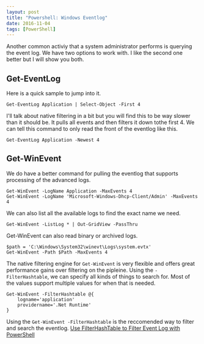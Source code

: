```yaml
---
layout: post
title: "Powershell: Windows Eventlog"
date: 2016-11-04
tags: [PowerShell]
---
```


Another common activiy that a system administrator performs is querying the event log. We have two options to work with. I like the second one better but I will show you both.

## Get-EventLog 

Here is a quick sample to jump into it.

    Get-EventLog Application | Select-Object -First 4


I'll talk about native filtering in a bit but you will find this to be way slower than it should be. It pulls all events and then filters it down tothe first 4. We can tell this command to only read the front of the eventlog like this.

    Get-EventLog Application -Newest 4

## Get-WinEvent

We do have a better command for pulling the eventlog that supports processing of the advanced logs.

    Get-WinEvent -LogName Application -MaxEvents 4
    Get-WinEvent -LogName 'Microsoft-Windows-Dhcp-Client/Admin' -MaxEvents 4


We can also list all the available logs to find the exact name we need.

    Get-WinEvent -ListLog * | Out-GridView -PassThru


Get-WinEvent can also read binary or archived logs.

    $path = 'C:\Windows\System32\winevt\Logs\system.evtx'
    Get-WinEvent -Path $Path -MaxEvents 4 

The native filtering engine for `Get-WinEvent` is very flexible and offers great performance gains over filtering on the pipleine. Using the `-FilterHashtable`, we can specify all kinds of things to search for. Most of the values support multiple values for when that is needed.

    Get-WinEvent -FilterHashtable @{
        logname='application'
        providername='.Net Runtime' 
    }

Using the `Get-WinEvent -FilterHashtable` is the reccomended way to filter and search the eventlog. [Use FilterHashTable to Filter Event Log with PowerShell](https://blogs.technet.microsoft.com/heyscriptingguy/2014/06/03/use-filterhashtable-to-filter-event-log-with-powershell/)
